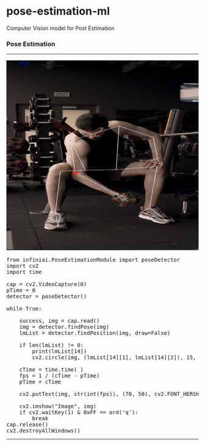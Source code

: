 # pose-estimation-ml
Computer Vision model for Post Estimation

### Pose Estimation

<hr>

<p align="center">
  <img width="640" height="500" src="https://github.com/infiniai-tech/infiniai/blob/main/Results/pose.png">
</p>

<pre>
from infiniai.PoseEstimationModule import poseDetector
import cv2
import time

cap = cv2.VideoCapture(0)
pTime = 0
detector = poseDetector()

while True:

    success, img = cap.read()
    img = detector.findPose(img)
    lmList = detector.findPosition(img, draw=False)

    if len(lmList) != 0:
        print(lmList[14])
        cv2.circle(img, (lmList[14][1], lmList[14][2]), 15, (0, 0, 255), cv2.FILLED)

    cTime = time.time( )
    fps = 1 / (cTime - pTime)
    pTime = cTime

    cv2.putText(img, str(int(fps)), (70, 50), cv2.FONT_HERSHEY_PLAIN, 3, (255, 0, 0), 3)

    cv2.imshow("Image", img)
    if cv2.waitKey(1) & 0xFF == ord('q'):
        break
cap.release()
cv2.destroyAllWindows()
</pre>


<hr>
